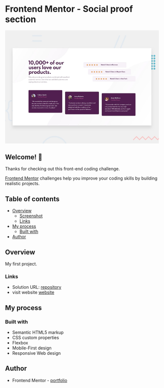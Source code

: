 # Frontend Mentor - Social proof section

![Design preview for the Social proof section coding challenge](./design/desktop-preview.jpg)

## Welcome! 👋

Thanks for checking out this front-end coding challenge.

[Frontend Mentor](https://www.frontendmentor.io) challenges help you improve your coding skills by building realistic projects.

## Table of contents

- [Overview](#overview)
  - [Screenshot](#screenshot)
  - [Links](#links)
- [My process](#my-process)
  - [Built with](#built-with)
- [Author](#author)

## Overview
My first project.



### Links

- Solution URL: [repository](https://github.com/zlatozaraZlatkova/social-proof-section)
- visit website [website](https://page-social-proof-section.netlify.app/)


## My process

### Built with

- Semantic HTML5 markup
- CSS custom properties
- Flexbox
- Mobile-First design
- Responsive Web design


## Author

- Frontend Mentor - [portfolio](https://www.frontendmentor.io/profile/zlatozaraZlatkova)
